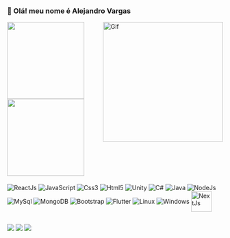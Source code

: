 ### 👋 Olá! meu nome é Alejandro Vargas 

 <div>
        <img  align="right" height="280" alt="Gif" src="https://th.bing.com/th/id/R.2377485861aa1162ba55c1823dbef8fe?rik=T6FxEDf%2bzPyvmQ&riu=http%3a%2f%2f25.media.tumblr.com%2ftumblr_lhmcq1YVTu1qz5szzo1_400.gif&ehk=E3h2ovg1zfn8M3h4KtXp6oxIJ8GeJePISVodcvTCOoU%3d&risl=&pid=ImgRaw"/>

  <a href="https://github.com/OinsaneX">
  <img height="180em"src="https://github-readme-stats.vercel.app/api?username=OinsaneX&show_icons=true&theme=radical&include_all_commits=true&count_private=true"/>
  <img height="180em" src="https://github-readme-stats.vercel.app/api/top-langs/?username=OinsaneX&layout=compact&langs_count=7&theme=radical"/>
</div>
  
  <div style="display: inline-block"><br>
    <img align="center" alt="ReactJs" src="https://img.icons8.com/plasticine/48/000000/react.png"/>
    <img align="center" alt="JavaScript" src="https://img.icons8.com/color/48/000000/javascript--v2.png"/>
    <img align="center" alt="Css3" src="https://img.icons8.com/color/48/000000/css3.png"/>
    <img align="center" alt="Html5" src="https://img.icons8.com/color/48/000000/html-5--v1.png"/>
    <img align="center" alt="Unity" src="https://img.icons8.com/ios-filled/48/000000/unity.png"/>
    <img align="center" alt="C#" src="https://img.icons8.com/color/48/000000/c-sharp-logo.png"/>
    <img align="center" alt="Java" src="https://img.icons8.com/color/48/000000/java-coffee-cup-logo--v1.png"/>
    <img align="center" alt="NodeJs" src="https://img.icons8.com/color/48/000000/nodejs.png"/>
    <img align="center" alt="MySql" src="https://img.icons8.com/color/48/000000/mysql-logo.png"/>
    <img align="center" alt="MongoDB" src="https://img.icons8.com/color/48/000000/mongodb.png"/>
    <img align="center" alt="Bootstrap" src="https://img.icons8.com/color/48/000000/bootstrap.png"/>
    <img align="center" alt="Flutter" src="https://img.icons8.com/color/48/000000/flutter.png"/>
    <img align="center" alt="Linux" src="https://img.icons8.com/color/48/000000/linux--v1.png"/>
    <img align="center" alt="Windows" src="https://img.icons8.com/color/48/000000/windows-10.png"/>
    <img align="center" alt="NextJs" height="48" width="48" src="https://camo.githubusercontent.com/92ec9eb7eeab7db4f5919e3205918918c42e6772562afb4112a2909c1aaaa875/68747470733a2f2f6173736574732e76657263656c2e636f6d2f696d6167652f75706c6f61642f76313630373535343338352f7265706f7369746f726965732f6e6578742d6a732f6e6578742d6c6f676f2e706e67"/>
  </div>

  ##
  
  <div>
    <a href="https://www.instagram.com/alejandro_vargas_999/"><img src="https://img.shields.io/badge/Instagram-E4405F?style=for-the-badge&logo=instagram&logoColor=white"/></a>
    <a href="https://www.facebook.com/profile.php?id=100009950736544"><img src="https://img.shields.io/badge/Facebook-1877F2?style=for-the-badge&logo=facebook&logoColor=white"/></a>
    <a href=""><img src="https://img.shields.io/badge/LinkedIn-0077B5?style=for-the-badge&logo=linkedin&logoColor=white"/></a>

  </div>
